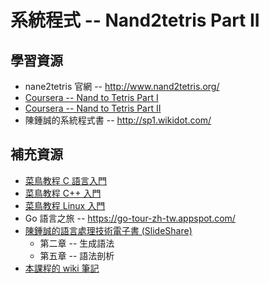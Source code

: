# 系統程式 -- Nand2tetris Part II

## 學習資源

* nane2tetris 官網 -- http://www.nand2tetris.org/
* [Coursera -- Nand to Tetris Part I](https://www.coursera.org/learn/build-a-computer)
* [Coursera -- Nand to Tetris Part II](https://www.coursera.org/learn/nand2tetris2)
* 陳鍾誠的系統程式書 -- http://sp1.wikidot.com/

## 補充資源

* [菜鳥教程 C 語言入門](http://www.runoob.com/cprogramming/c-tutorial.html)
* [菜鳥教程 C++ 入門](http://www.runoob.com/cplusplus/cpp-tutorial.html)
* [菜鳥教程 Linux 入門](http://www.runoob.com/linux/linux-tutorial.html)
* Go 語言之旅 -- https://go-tour-zh-tw.appspot.com/
* [陳鍾誠的語言處理技術電子書 (SlideShare)](https://www.slideshare.net/ccckmit/ss-15898210)
  * 第二章 -- 生成語法
  * 第五章 -- 語法剖析
* [本課程的 wiki 筆記](wiki)

